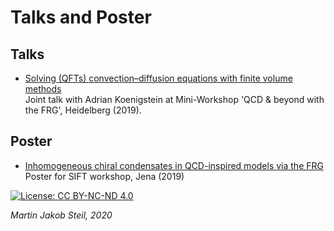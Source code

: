 # Talks and Poster

## Talks
* [Solving (QFTs) convection–diffusion equations with finite volume methods](../talks/20190717-KT-Heidelberg_handout.pdf)<br/>
Joint talk with Adrian Koenigstein at Mini-Workshop 'QCD & beyond with the FRG', Heidelberg (2019).

## Poster
* [Inhomogeneous chiral condensates in QCD-inspired models via the FRG](../poster/20191105-SIFT_Workshop_Jena.pdf)<br/>
Poster for SIFT workshop, Jena (2019)

[![License: CC BY-NC-ND 4.0](https://i.creativecommons.org/l/by-nc-nd/4.0/88x31.png)](http://creativecommons.org/licenses/by-nc-nd/4.0/)

<i>Martin Jakob Steil, 2020</i>
